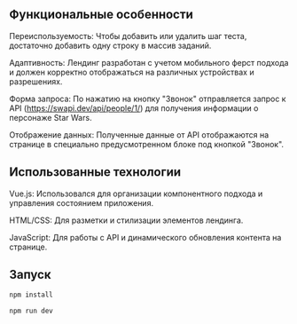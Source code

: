 ## Функциональные особенности
  Переиспользуемость: Чтобы добавить или удалить шаг теста, достаточно добавить одну строку в массив заданий.
  
  Адаптивность: Лендинг разработан с учетом мобильного ферст подхода и должен корректно отображаться на различных устройствах и разрешениях.
  
  Форма запроса: По нажатию на кнопку "Звонок" отправляется запрос к API (https://swapi.dev/api/people/1/) для получения информации о персонаже Star Wars.
  
  Отображение данных: Полученные данные от API отображаются на странице в специально предусмотренном блоке под кнопкой "Звонок".

## Использованные технологии
  Vue.js: Использовался для организации компонентного подхода и управления состоянием приложения.
  
  HTML/CSS: Для разметки и стилизации элементов лендинга.
  
  JavaScript: Для работы с API и динамического обновления контента на странице.

## Запуск

```sh
npm install
```

```sh
npm run dev
```
